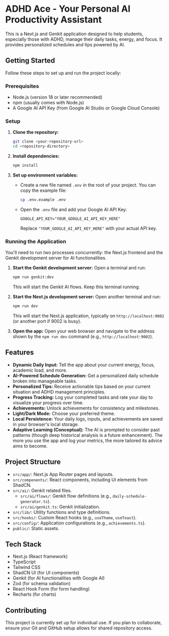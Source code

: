 # ADHD Ace - Your Personal AI Productivity Assistant

This is a Next.js and Genkit application designed to help students, especially those with ADHD, manage their daily tasks, energy, and focus. It provides personalized schedules and tips powered by AI.

## Getting Started

Follow these steps to set up and run the project locally:

### Prerequisites

*   Node.js (version 18 or later recommended)
*   npm (usually comes with Node.js)
*   A Google AI API Key (from Google AI Studio or Google Cloud Console)

### Setup

1.  **Clone the repository:**
    ```bash
    git clone <your-repository-url>
    cd <repository-directory>
    ```

2.  **Install dependencies:**
    ```bash
    npm install
    ```

3.  **Set up environment variables:**
    *   Create a new file named `.env` in the root of your project. You can copy the example file:
        ```bash
        cp .env.example .env
        ```
    *   Open the `.env` file and add your Google AI API Key:
        ```
        GOOGLE_API_KEY="YOUR_GOOGLE_AI_API_KEY_HERE"
        ```
        Replace `"YOUR_GOOGLE_AI_API_KEY_HERE"` with your actual API key.

### Running the Application

You'll need to run two processes concurrently: the Next.js frontend and the Genkit development server for AI functionalities.

1.  **Start the Genkit development server:**
    Open a terminal and run:
    ```bash
    npm run genkit:dev
    ```
    This will start the Genkit AI flows. Keep this terminal running.

2.  **Start the Next.js development server:**
    Open another terminal and run:
    ```bash
    npm run dev
    ```
    This will start the Next.js application, typically on `http://localhost:9002` (or another port if 9002 is busy).

3.  **Open the app:**
    Open your web browser and navigate to the address shown by the `npm run dev` command (e.g., `http://localhost:9002`).

## Features

*   **Dynamic Daily Input:** Tell the app about your current energy, focus, academic load, and more.
*   **AI-Powered Schedule Generation:** Get a personalized daily schedule broken into manageable tasks.
*   **Personalized Tips:** Receive actionable tips based on your current situation and ADHD management principles.
*   **Progress Tracking:** Log your completed tasks and rate your day to visualize your progress over time.
*   **Achievements:** Unlock achievements for consistency and milestones.
*   **Light/Dark Mode:** Choose your preferred theme.
*   **Local Persistence:** Your daily logs, inputs, and achievements are saved in your browser's local storage.
*   **Adaptive Learning (Conceptual):** The AI is prompted to consider past patterns (though deep historical analysis is a future enhancement). The more you use the app and log your metrics, the more tailored its advice aims to become.

## Project Structure

*   `src/app/`: Next.js App Router pages and layouts.
*   `src/components/`: React components, including UI elements from ShadCN.
*   `src/ai/`: Genkit related files.
    *   `src/ai/flows/`: Genkit flow definitions (e.g., `daily-schedule-generator.ts`).
    *   `src/ai/genkit.ts`: Genkit initialization.
*   `src/lib/`: Utility functions and type definitions.
*   `src/hooks/`: Custom React hooks (e.g., `useTheme`, `useToast`).
*   `src/config/`: Application configurations (e.g., `achievements.ts`).
*   `public/`: Static assets.

## Tech Stack

*   Next.js (React framework)
*   TypeScript
*   Tailwind CSS
*   ShadCN UI (for UI components)
*   Genkit (for AI functionalities with Google AI)
*   Zod (for schema validation)
*   React Hook Form (for form handling)
*   Recharts (for charts)

## Contributing

This project is currently set up for individual use. If you plan to collaborate, ensure your Git and GitHub setup allows for shared repository access.
